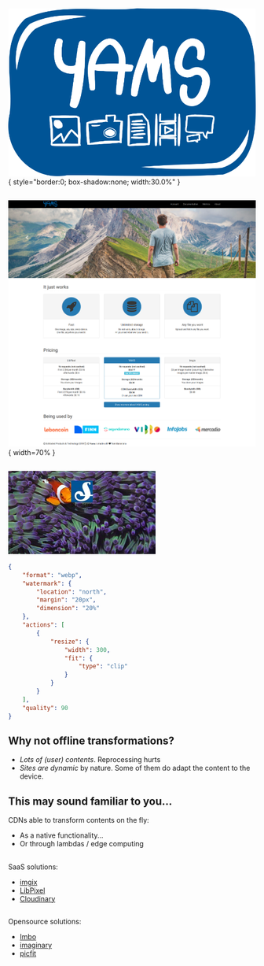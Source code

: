 #

##
![](yamsLogo.png){ style="border:0; box-shadow:none; width:30.0%" }

## 

![](portal_screenshot.png){ width=70% }

## 
![](yams_image_test.jpeg)
```json
{
    "format": "webp",
    "watermark": {
        "location": "north",
        "margin": "20px",
        "dimension": "20%"
    },
    "actions": [
        {
            "resize": {
                "width": 300,
                "fit": {
                    "type": "clip"
                }
            }
        }
    ],
    "quality": 90
}
```

## Why not offline transformations?

* *Lots of (user) contents*. Reprocessing hurts
* *Sites are dynamic* by nature. Some of them do adapt the content to the device.

## This may sound familiar to you...

CDNs able to transform contents on the fly:

* As a native functionality...
* Or through lambdas / edge computing

##

SaaS solutions:

* [imgix](https://www.imgix.com/)
* [LibPixel](https://libpixel.com/)
* [Cloudinary](https://cloudinary.com/)

##

Opensource solutions:

* [Imbo](https://github.com/imbo/imbo)
* [imaginary](https://github.com/h2non/imaginary)
* [picfit](https://github.com/thoas/picfit)


